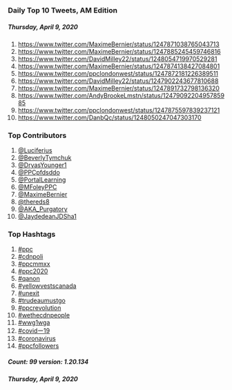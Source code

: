### Daily Top 10 Tweets, AM Edition
##### Thursday, April 9, 2020
 1) https://www.twitter.com/MaximeBernier/status/1247871038765043713
 2) https://www.twitter.com/MaximeBernier/status/1247885245459746816
 3) https://www.twitter.com/DavidMilley22/status/1248054719970529281
 4) https://www.twitter.com/MaximeBernier/status/1247874138427084801
 5) https://www.twitter.com/ppclondonwest/status/1247872181226389511
 6) https://www.twitter.com/DavidMilley22/status/1247902243677810688
 7) https://www.twitter.com/MaximeBernier/status/1247891732798136320
 8) https://www.twitter.com/AndyBrookeLmstn/status/1247909220495785985
 9) https://www.twitter.com/ppclondonwest/status/1247875597839237121
10) https://www.twitter.com/DanbQc/status/1248050247047303170

### Top Contributors
  1) [@Luciferius](https://www.twitter.com/Luciferius)
  2) [@BeverlyTymchuk](https://www.twitter.com/BeverlyTymchuk)
  3) [@DryasYounger1](https://www.twitter.com/DryasYounger1)
  4) [@PPCpfdsddo](https://www.twitter.com/PPCpfdsddo)
  5) [@PortalLearning](https://www.twitter.com/PortalLearning)
  6) [@MFoleyPPC](https://www.twitter.com/MFoleyPPC)
  7) [@MaximeBernier](https://www.twitter.com/MaximeBernier)
  8) [@thereds8](https://www.twitter.com/thereds8)
  9) [@AKA_Purgatory](https://www.twitter.com/AKA_Purgatory)
 10) [@JaydedeanJDSha1](https://www.twitter.com/JaydedeanJDSha1)



### Top Hashtags

  1) [#ppc](https://www.twitter.com/hashtag/ppc)
  2) [#cdnpoli](https://www.twitter.com/hashtag/cdnpoli)
  3) [#ppcmmxx](https://www.twitter.com/hashtag/ppcmmxx)
  4) [#ppc2020](https://www.twitter.com/hashtag/ppc2020)
  5) [#qanon](https://www.twitter.com/hashtag/qanon)
  6) [#yellowvestscanada](https://www.twitter.com/hashtag/yellowvestscanada)
  7) [#unexit](https://www.twitter.com/hashtag/unexit)
  8) [#trudeaumustgo](https://www.twitter.com/hashtag/trudeaumustgo)
  9) [#ppcrevolution](https://www.twitter.com/hashtag/ppcrevolution)
 10) [#wethecdnpeople](https://www.twitter.com/hashtag/wethecdnpeople)
 11) [#wwg1wga](https://www.twitter.com/hashtag/wwg1wga)
 12) [#covidー19](https://www.twitter.com/hashtag/covidー19)
 13) [#coronavirus](https://www.twitter.com/hashtag/coronavirus)
 14) [#ppcfollowers](https://www.twitter.com/hashtag/ppcfollowers)

##### Count: 99	version: 1.20.134
##### Thursday, April 9, 2020

